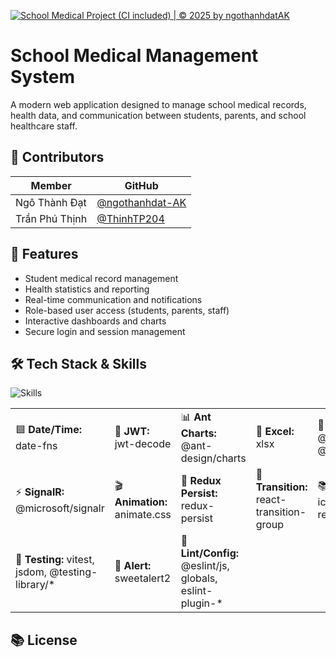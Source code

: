 [![School Medical Project (CI included) | © 2025 by ngothanhdatAK](https://github.com/ngothanhdat-AK/school-medical-client/actions/workflows/node.js.yml/badge.svg)](https://github.com/ngothanhdat-AK/school-medical-client/actions/workflows/node.js.yml)

# School Medical Management System

A modern web application designed to manage school medical records, health data, and communication between students, parents, and school healthcare staff.


## 👥 Contributors

| Member             | GitHub                                       |
|--------------------|----------------------------------------------|
| Ngô Thành Đạt      | [@ngothanhdat-AK](https://github.com/ngothanhdat-AK) |
| Trần Phú Thịnh     | [@ThinhTP204](https://github.com/ThinhTP204)         |

## 🚀 Features

- Student medical record management
- Health statistics and reporting
- Real-time communication and notifications
- Role-based user access (students, parents, staff)
- Interactive dashboards and charts
- Secure login and session management

## 🛠️ Tech Stack & Skills

<p align="left">
  <img src="https://skillicons.dev/icons?i=react,typescript,javascript,vite,redux,tailwind,bootstrap,materialui,sass,css,antdesign,chartjs,eslint,jest,axios" alt="Skills" />
</p>

<table>
  <tr>
    <td>🟦 <b>Date/Time:</b> date-fns</td>
    <td>🔐 <b>JWT:</b> jwt-decode</td>
    <td>📊 <b>Ant Charts:</b> @ant-design/charts</td>
    <td>📠 <b>Excel:</b> xlsx</td>
    <td>🎨 <b>Emotion:</b> @emotion/react, @emotion/styled</td>
  </tr>
  <tr>
    <td>⚡ <b>SignalR:</b> @microsoft/signalr</td>
    <td>🎬 <b>Animation:</b> animate.css</td>
    <td>🧩 <b>Redux Persist:</b> redux-persist</td>
    <td>🔄 <b>Transition:</b> react-transition-group</td>
    <td>📚 <b>Icons:</b> react-icons, lucide-react</td>
  </tr>
  <tr>
    <td>🧪 <b>Testing:</b> vitest, jsdom, @testing-library/*</td>
    <td>💬 <b>Alert:</b> sweetalert2</td>
    <td>📝 <b>Lint/Config:</b> @eslint/js, globals, eslint-plugin-*</td>
  </tr>
</table>

## 📚 License
